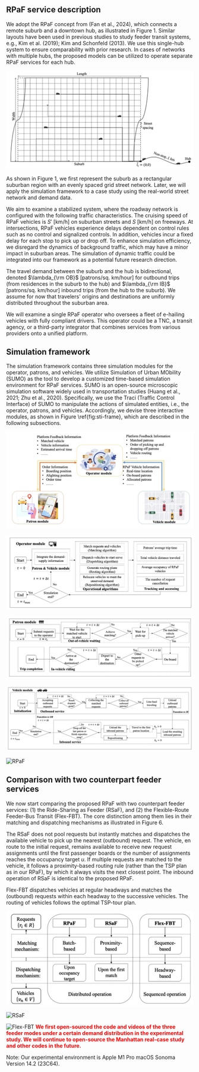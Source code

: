 ## RPaF service description

We adopt the RPaF concept from (Fan et al., 2024), which connects a remote suburb and a downtown hub, as illustrated in Figure 1. Similar layouts have been used in previous studies to study feeder transit systems, e.g., Kim et al. (2019); Kim and Schonfeld (2013). We use this single-hub system to ensure comparability with prior research. In cases of networks with multiple hubs, the proposed models can be utilized to operate separate RPaF services for each hub.

![Figure 1: Illustration of ride-pooling as on-demand feeder services.](./images/layout.jpg)

As shown in Figure 1, we first represent the suburb as a rectangular suburban region with an evenly spaced grid street network. Later, we will apply the simulation framework to a case study using the real-world street network and demand data.

We aim to examine a stabilized system, where the roadway network is configured with the following traffic characteristics. The cruising speed of RPaF vehicles is $S'$ [km/h] on suburban streets and $S$ [km/h] on freeways. At intersections, RPaF vehicles experience delays dependent on control rules such as no control and signalized controls. In addition, vehicles incur a fixed delay for each stop to pick up or drop off. To enhance simulation efficiency, we disregard the dynamics of background traffic, which may have a minor impact in suburban areas. The simulation of dynamic traffic could be integrated into our framework as a potential future research direction.

The travel demand between the suburb and the hub is bidirectional, denoted $\lambda_{\rm OB}$ [patrons/sq. km/hour] for outbound trips (from residences in the suburb to the hub) and $\lambda_{\rm IB}$ [patrons/sq. km/hour] inbound trips (from the hub to the suburb). We assume for now that travelers' origins and destinations are uniformly distributed throughout the suburban area.

We will examine a single RPaF operator who oversees a fleet of e-hailing vehicles with fully compliant drivers. This operator could be a TNC, a transit agency, or a third-party integrator that combines services from various providers onto a unified platform.

## Simulation framework

The simulation framework contains three simulation modules for the operator, patrons, and vehicles. We utilize Simulation of Urban MObility (SUMO) as the tool to develop a customized time-based simulation environment for RPaF services. SUMO is an open-source microscopic simulation software widely used in transportation studies (Huang et al., 2021; Zhu et al., 2020). Specifically, we use the Traci (Traffic Control Interface) of SUMO to manipulate the actions of simulated entities, i.e., the operator, patrons, and vehicles. Accordingly, we devise three interactive modules, as shown in Figure \ref{fig:sti-frame}, which are described in the following subsections.

![Figure 2: Interaction among three simulation modules.](./images/three_modules.jpg)

![Figure 3: Simulation flow chart of the operator module.](./images/operator.jpg)

![Figure 4: Simulation flow chart of the patron module.](./images/patron.jpg)

![Figure 5: Simulation flow chart of the vehicle module.](./images/vehicle.jpg)

![RPaF](vedio_demo/RPaF.gif)
## Comparison with two counterpart feeder services

We now start comparing the proposed RPaF with two counterpart feeder services: (1) the Ride-Sharing as Feeder (RSaF), and (2) the Flexible-Route Feeder-Bus Transit (Flex-FBT). The core distinction among them lies in their matching and dispatching mechanisms as illustrated in Figure 6.

The RSaF does not pool requests but instantly matches and dispatches the available vehicle to pick up the nearest (outbound) request. The vehicle, en route to the initial request, remains available to receive new request assignments until the first passenger boards or the number of assignments reaches the occupancy target $u$. If multiple requests are matched to the vehicle, it follows a proximity-based routing rule (rather than the TSP plan as in our RPaF), by which it always visits the next closest point. The inbound operation of RSaF is identical to the proposed RPaF.

Flex-FBT dispatches vehicles at regular headways and matches the (outbound) requests within each headway to the successive vehicles. The routing of vehicles follows the optimal TSP-tour plan.

![Figure 5: Simulation flow chart of the vehicle module.](./images/schematic_diagrams.jpg)

![RSaF](vedio_demo/RSaF.gif)

![Flex-FBT](vedio_demo/Flex-FBT.gif)
<span style="color:red;"> **We first open-sourced the code and videos of the three feeder modes under a certain demand distribution in the experimental study. We will continue to open-source the Manhattan real-case study and other codes in the future.**</span>

Note: Our experimental environment is Apple M1 Pro macOS Sonoma Version 14.2 (23C64).

